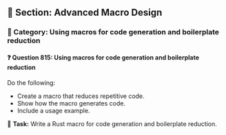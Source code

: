 ## 📘 Section: Advanced Macro Design  
### 🔹 Category: Using macros for code generation and boilerplate reduction  
#### ❓ Question 815: Using macros for code generation and boilerplate reduction

Do the following:

- Create a macro that reduces repetitive code.
- Show how the macro generates code.
- Include a usage example.

🔧 **Task:** Write a Rust macro for code generation and boilerplate reduction.
